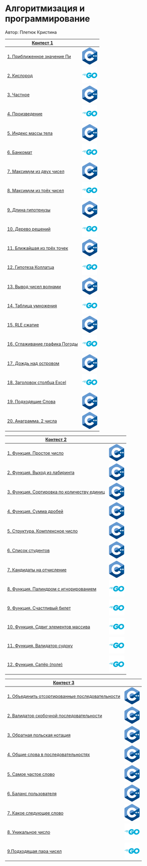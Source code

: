 # Алгоритмизация и программирование

Автор: Плетюк Кристина

|[Контест 1](https://contest.yandex.ru/contest/52142/problems/) |  |
| --- | :-: |
| [1. Приближенное значение Пи](./1/task01.cpp) | ![](./img/cpp.png) |
| [2. Кислород](./1/task02.go) |  ![](./img/go.png) |
| [3. Частное](./1/task03.cpp) | ![](./img/cpp.png) |
| [4. Произведение](./1/task04.go) | ![](./img/go.png) |
| [5. Индекс массы тела](./1/task05.cpp) | ![](./img/cpp.png) |
| [6. Банкомат](./1/task06.go) | ![](./img/go.png) |
| [7. Максимум из двух чисел](./1/task07.cpp) | ![](./img/cpp.png) |
| [8. Максимум из трёх чисел](./1/task08.go) | ![](./img/go.png) |
| [9. Длина гипотенузы](./1/task09.cpp) | ![](./img/cpp.png) |
| [10. Дерево решений](./1/task10.go) | ![](./img/go.png) |
| [11. Ближайшая из трёх точек](./1/task11.cpp) | ![](./img/cpp.png) |
| [12. Гипотеза Коллатца](./1/task12.go) | ![](./img/go.png) |
| [13. Вывод чисел волнами](./1/task13.cpp) | ![](./img/cpp.png) |
| [14. Таблица умножения](./1/task14.go) | ![](./img/go.png) |
| [15. RLE сжатие](./1/task15.cpp) | ![](./img/cpp.png) |
| [16. Сглаживание графика Погоды](./1/task16.go) | ![](./img/go.png) |
| [17. Дождь над островом](./1/task17.cpp) | ![](./img/cpp.png) |
| [18. Заголовок столбца Excel](./1/task18.go) | ![](./img/go.png) |
| [19. Подходящие Слова](./1/task19.cpp) | ![](./img/cpp.png) |
| [20. Анаграмма. 2 числа](./1/task20.cpp) | ![](./img/cpp.png) |

|[Контест 2](https://contest.yandex.ru/contest/52676/problems/) |  |
| --- | :-: |
| [1. Функция. Простое число](./2/task01.cpp) | ![](./img/cpp.png) |
| [2. Функция. Выход из лабиринта](./2/task02.cpp) |  ![](./img/cpp.png) |
| [3. Функция. Сортировка по количеству единиц](./2/task03.cpp) | ![](./img/cpp.png) |
| [4. Функция. Сумма дробей](./2/task04.cpp) | ![](./img/cpp.png) |
| [5. Структура. Комплексное число](./2/task05.cpp) | ![](./img/cpp.png) |
| [6. Список студентов](./2/task06.cpp) | ![](./img/cpp.png) |
| [7. Кандидаты на отчисление](./2/task07.cpp) | ![](./img/cpp.png) |
| [8. Функция. Палиндром с игнорированием](./2/task08.go) | ![](./img/go.png) |
| [9. Функция. Счастливый билет](./2/task09.go) | ![](./img/go.png) |
| [10. Функция. Сдвиг элементов массива](./2/task10.go) | ![](./img/go.png) |
| [11. Функция. Валидатор судоку](./2/task11.go) | ![](./img/go.png) |
| [12. Функция. Сапёр (поле)](./2/task12.go) | ![](./img/go.png) |

|[Контест 3](https://contest.yandex.ru/contest/53504/problems/) |  |
| --- | :-: |
| [1. Объединить отсортированные последовательности](./3/task01.cpp) | ![](./img/cpp.png) |
| [2. Валидатор скобочной последовательности](./3/task02.cpp) |  ![](./img/cpp.png) |
| [3. Обратная польская нотация](./3/task03.cpp) | ![](./img/cpp.png) |
| [4. Общие слова в последовательностях](./3/task04.cpp) | ![](./img/cpp.png) |
| [5. Самое частое слово](./3/task05.cpp) | ![](./img/cpp.png) |
| [6. Баланс пользователя](./3/task06.cpp) | ![](./img/cpp.png) |
| [7. Какое следующее слово](./3/task07.cpp) | ![](./img/cpp.png) |
| [8. Уникальное число](./3/task08.go) | ![](./img/go.png) |
| [9.Подходящая пара чисел](./3/task09.go) | ![](./img/go.png) |

